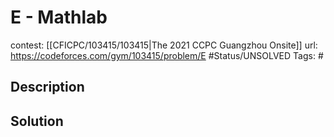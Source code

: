 # E - Mathlab

contest: [[CFICPC/103415/103415|The 2021 CCPC Guangzhou Onsite]]
url: https://codeforces.com/gym/103415/problem/E
#Status/UNSOLVED
Tags: #

## Description

## Solution

